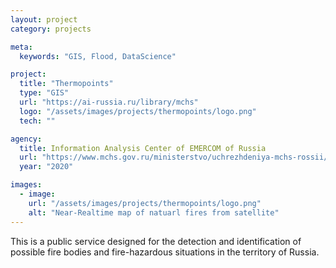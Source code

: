```yaml
---
layout: project
category: projects

meta:
  keywords: "GIS, Flood, DataScience"

project:
  title: "Thermopoints"
  type: "GIS"
  url: "https://ai-russia.ru/library/mchs"
  logo: "/assets/images/projects/thermopoints/logo.png"
  tech: ""

agency:
  title: Information Analysis Center of EMERCOM of Russia
  url: "https://www.mchs.gov.ru/ministerstvo/uchrezhdeniya-mchs-rossii/federalnye-gosudarstvennye-byudzhetnye-uchrezhdeniya/fgbu-informacionno-analiticheskiy-centr-mchs-rossii"
  year: "2020"

images:
  - image:
    url: "/assets/images/projects/thermopoints/logo.png"
    alt: "Near-Realtime map of natuarl fires from satellite"
---
```


<p class="lead">This is a public service designed for the detection and identification of possible fire bodies and fire-hazardous situations in the territory of Russia.</p>
